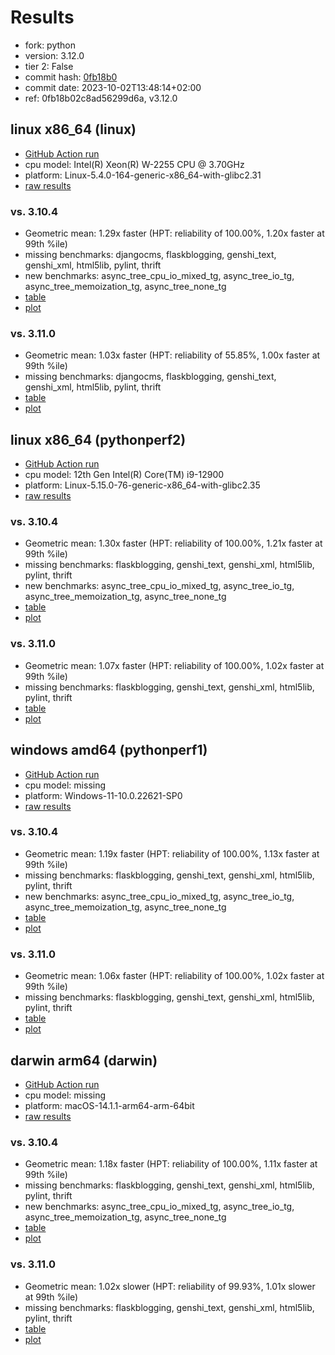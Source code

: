 # Results

- fork: python
- version: 3.12.0
- tier 2: False
- commit hash: [0fb18b0](https://github.com/python/cpython/commit/0fb18b0)
- commit date: 2023-10-02T13:48:14+02:00
- ref: 0fb18b02c8ad56299d6a, v3.12.0

## linux x86_64 (linux)

- [GitHub Action run](https://github.com/faster-cpython/benchmarking/actions/runs/6627079547)
- cpu model: Intel(R) Xeon(R) W-2255 CPU @ 3.70GHz
- platform: Linux-5.4.0-164-generic-x86_64-with-glibc2.31
- [raw results](bm-20231002-linux-x86_64-python-v3.12.0-3.12.0-0fb18b0.json)

### vs. 3.10.4

- Geometric mean: 1.29x faster (HPT: reliability of 100.00%, 1.20x faster at 99th %ile)
- missing benchmarks: djangocms, flaskblogging, genshi_text, genshi_xml, html5lib, pylint, thrift
- new benchmarks: async_tree_cpu_io_mixed_tg, async_tree_io_tg, async_tree_memoization_tg, async_tree_none_tg
- [table](bm-20231002-linux-x86_64-python-v3.12.0-3.12.0-0fb18b0-vs-3.10.4.md)
- [plot](bm-20231002-linux-x86_64-python-v3.12.0-3.12.0-0fb18b0-vs-3.10.4.png)

### vs. 3.11.0

- Geometric mean: 1.03x faster (HPT: reliability of 55.85%, 1.00x faster at 99th %ile)
- missing benchmarks: djangocms, flaskblogging, genshi_text, genshi_xml, html5lib, pylint, thrift
- [table](bm-20231002-linux-x86_64-python-v3.12.0-3.12.0-0fb18b0-vs-3.11.0.md)
- [plot](bm-20231002-linux-x86_64-python-v3.12.0-3.12.0-0fb18b0-vs-3.11.0.png)

## linux x86_64 (pythonperf2)

- [GitHub Action run](https://github.com/faster-cpython/benchmarking/actions/runs/6627079547)
- cpu model: 12th Gen Intel(R) Core(TM) i9-12900
- platform: Linux-5.15.0-76-generic-x86_64-with-glibc2.35
- [raw results](bm-20231002-pythonperf2-x86_64-python-v3.12.0-3.12.0-0fb18b0.json)

### vs. 3.10.4

- Geometric mean: 1.30x faster (HPT: reliability of 100.00%, 1.21x faster at 99th %ile)
- missing benchmarks: flaskblogging, genshi_text, genshi_xml, html5lib, pylint, thrift
- new benchmarks: async_tree_cpu_io_mixed_tg, async_tree_io_tg, async_tree_memoization_tg, async_tree_none_tg
- [table](bm-20231002-pythonperf2-x86_64-python-v3.12.0-3.12.0-0fb18b0-vs-3.10.4.md)
- [plot](bm-20231002-pythonperf2-x86_64-python-v3.12.0-3.12.0-0fb18b0-vs-3.10.4.png)

### vs. 3.11.0

- Geometric mean: 1.07x faster (HPT: reliability of 100.00%, 1.02x faster at 99th %ile)
- missing benchmarks: flaskblogging, genshi_text, genshi_xml, html5lib, pylint, thrift
- [table](bm-20231002-pythonperf2-x86_64-python-v3.12.0-3.12.0-0fb18b0-vs-3.11.0.md)
- [plot](bm-20231002-pythonperf2-x86_64-python-v3.12.0-3.12.0-0fb18b0-vs-3.11.0.png)

## windows amd64 (pythonperf1)

- [GitHub Action run](https://github.com/faster-cpython/benchmarking/actions/runs/6627079547)
- cpu model: missing
- platform: Windows-11-10.0.22621-SP0
- [raw results](bm-20231002-pythonperf1-amd64-python-v3.12.0-3.12.0-0fb18b0.json)

### vs. 3.10.4

- Geometric mean: 1.19x faster (HPT: reliability of 100.00%, 1.13x faster at 99th %ile)
- missing benchmarks: flaskblogging, genshi_text, genshi_xml, html5lib, pylint, thrift
- new benchmarks: async_tree_cpu_io_mixed_tg, async_tree_io_tg, async_tree_memoization_tg, async_tree_none_tg
- [table](bm-20231002-pythonperf1-amd64-python-v3.12.0-3.12.0-0fb18b0-vs-3.10.4.md)
- [plot](bm-20231002-pythonperf1-amd64-python-v3.12.0-3.12.0-0fb18b0-vs-3.10.4.png)

### vs. 3.11.0

- Geometric mean: 1.06x faster (HPT: reliability of 100.00%, 1.02x faster at 99th %ile)
- missing benchmarks: flaskblogging, genshi_text, genshi_xml, html5lib, pylint, thrift
- [table](bm-20231002-pythonperf1-amd64-python-v3.12.0-3.12.0-0fb18b0-vs-3.11.0.md)
- [plot](bm-20231002-pythonperf1-amd64-python-v3.12.0-3.12.0-0fb18b0-vs-3.11.0.png)

## darwin arm64 (darwin)

- [GitHub Action run](https://github.com/faster-cpython/benchmarking/actions/runs/6961755895)
- cpu model: missing
- platform: macOS-14.1.1-arm64-arm-64bit
- [raw results](bm-20231002-darwin-arm64-python-0fb18b02c8ad56299d6a-3.12.0-0fb18b0.json)

### vs. 3.10.4

- Geometric mean: 1.18x faster (HPT: reliability of 100.00%, 1.11x faster at 99th %ile)
- missing benchmarks: flaskblogging, genshi_text, genshi_xml, html5lib, pylint, thrift
- new benchmarks: async_tree_cpu_io_mixed_tg, async_tree_io_tg, async_tree_memoization_tg, async_tree_none_tg
- [table](bm-20231002-darwin-arm64-python-0fb18b02c8ad56299d6a-3.12.0-0fb18b0-vs-3.10.4.md)
- [plot](bm-20231002-darwin-arm64-python-0fb18b02c8ad56299d6a-3.12.0-0fb18b0-vs-3.10.4.png)

### vs. 3.11.0

- Geometric mean: 1.02x slower (HPT: reliability of 99.93%, 1.01x slower at 99th %ile)
- missing benchmarks: flaskblogging, genshi_text, genshi_xml, html5lib, pylint, thrift
- [table](bm-20231002-darwin-arm64-python-0fb18b02c8ad56299d6a-3.12.0-0fb18b0-vs-3.11.0.md)
- [plot](bm-20231002-darwin-arm64-python-0fb18b02c8ad56299d6a-3.12.0-0fb18b0-vs-3.11.0.png)

